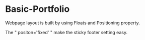 # Basic-Portfolio
Webpage layout is built by using Floats and Positioning property.


The " positon='fixed' " make the sticky footer setting easy. 
